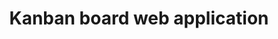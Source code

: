 ---
title: Kanban board web application
link: https://github.com/ahenrij/univ-rennes1-m1miage-sir-kanban-api
description: Distributed Information System project of building a Kanban board application using Java JAX-RS, Vue.js, MySql, Docker and docker-compose. 
---